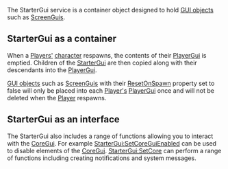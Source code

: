 The StarterGui service is a container object designed to hold
[GUI objects](https://create.roblox.com/docs/reference/engine/classes/LayerCollector) such as [ScreenGuis](https://create.roblox.com/docs/reference/engine/classes/ScreenGui).

## StarterGui as a container

When a [Players'](https://create.roblox.com/docs/reference/engine/classes/Player) [character](https://create.roblox.com/docs/reference/engine/classes/Player#Character) respawns, the contents
of their [PlayerGui](https://create.roblox.com/docs/reference/engine/classes/PlayerGui) is emptied. Children of the [StarterGui](https://create.roblox.com/docs/reference/engine/classes/StarterGui) are then copied
along with their descendants into the [PlayerGui](https://create.roblox.com/docs/reference/engine/classes/PlayerGui).

[GUI objects](https://create.roblox.com/docs/reference/engine/classes/LayerCollector) such as [ScreenGuis](https://create.roblox.com/docs/reference/engine/classes/ScreenGui) with their
[ResetOnSpawn](https://create.roblox.com/docs/reference/engine/classes/LayerCollector#ResetOnSpawn) property set to false will only be
placed into each [Player's](https://create.roblox.com/docs/reference/engine/classes/Player) [PlayerGui](https://create.roblox.com/docs/reference/engine/classes/PlayerGui) once and will not be deleted
when the [Player](https://create.roblox.com/docs/reference/engine/classes/Player) respawns.

## StarterGui as an interface

The StarterGui also includes a range of functions allowing you to interact
with the [CoreGui](https://create.roblox.com/docs/reference/engine/classes/CoreGui). For example [StarterGui:SetCoreGuiEnabled](https://create.roblox.com/docs/reference/engine/classes/StarterGui#SetCoreGuiEnabled) can be used to
disable elements of the [CoreGui](https://create.roblox.com/docs/reference/engine/classes/CoreGui). [StarterGui:SetCore](https://create.roblox.com/docs/reference/engine/classes/StarterGui#SetCore) can perform a range of
functions including creating notifications and system messages.